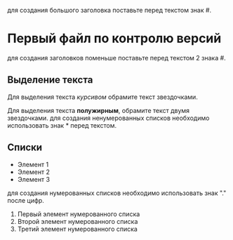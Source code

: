 для создания большого заголовка поставьте перед текстом знак #.
# Первый файл по контролю версий
для создания заголовков поменьше поставьте перед текстом 2 знака #.
## Выделение текста

Для выделения текста *курсивом* обрамите текст звездочками.

Для выделения текста **полужирным**, обрамите текст двумя звездочками.
для создания ненумерованных списков необходимо использовать знак * перед текстом.
 ## Списки
* Элемент 1
* Элемент 2
* Элемент 3

для создания нумерованных списков необходимо использовать знак "." после цифр.
1. Первый элемент нумерованного списка
2. Второй элемент нумерованного списка
3. Третий элемент нумерованного списка
